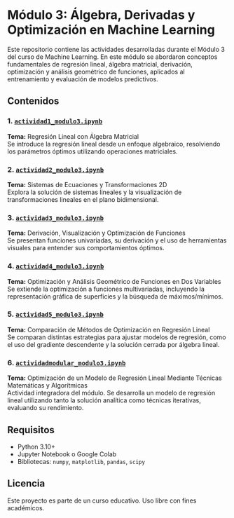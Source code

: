 # Módulo 3: Álgebra, Derivadas y Optimización en Machine Learning

Este repositorio contiene las actividades desarrolladas durante el Módulo 3 del curso de Machine Learning. En este módulo se abordaron conceptos fundamentales de regresión lineal, álgebra matricial, derivación, optimización y análisis geométrico de funciones, aplicados al entrenamiento y evaluación de modelos predictivos.

## Contenidos

### 1. [`actividad1_modulo3.ipynb`](./actividad1_modulo3.ipynb)
**Tema:** Regresión Lineal con Álgebra Matricial  
Se introduce la regresión lineal desde un enfoque algebraico, resolviendo los parámetros óptimos utilizando operaciones matriciales.

### 2. [`actividad2_modulo3.ipynb`](./actividad2_modulo3.ipynb)
**Tema:** Sistemas de Ecuaciones y Transformaciones 2D  
Explora la solución de sistemas lineales y la visualización de transformaciones lineales en el plano bidimensional.

### 3. [`actividad3_modulo3.ipynb`](./actividad3_modulo3.ipynb)
**Tema:** Derivación, Visualización y Optimización de Funciones  
Se presentan funciones univariadas, su derivación y el uso de herramientas visuales para entender sus comportamientos óptimos.

### 4. [`actividad4_modulo3.ipynb`](./actividad4_modulo3.ipynb)
**Tema:** Optimización y Análisis Geométrico de Funciones en Dos Variables  
Se extiende la optimización a funciones multivariadas, incluyendo la representación gráfica de superficies y la búsqueda de máximos/mínimos.

### 5. [`actividad5_modulo3.ipynb`](./actividad5_modulo3.ipynb)
**Tema:** Comparación de Métodos de Optimización en Regresión Lineal  
Se comparan distintas estrategias para ajustar modelos de regresión, como el uso del gradiente descendente y la solución cerrada por álgebra lineal.

### 6. [`actividadmodular_modulo3.ipynb`](./actividadmodular_modulo3.ipynb)
**Tema:** Optimización de un Modelo de Regresión Lineal Mediante Técnicas Matemáticas y Algorítmicas  
Actividad integradora del módulo. Se desarrolla un modelo de regresión lineal utilizando tanto la solución analítica como técnicas iterativas, evaluando su rendimiento.

## Requisitos

- Python 3.10+
- Jupyter Notebook o Google Colab
- Bibliotecas: `numpy`, `matplotlib`, `pandas`, `scipy`

## Licencia

Este proyecto es parte de un curso educativo. Uso libre con fines académicos.

